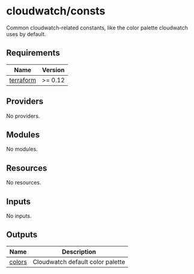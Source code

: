 # cloudwatch/consts

Common cloudwatch-related constants, like the color palette cloudwatch uses by default.

<!-- BEGIN_TF_DOCS -->
## Requirements

| Name | Version |
|------|---------|
| <a name="requirement_terraform"></a> [terraform](#requirement\_terraform) | >= 0.12 |

## Providers

No providers.

## Modules

No modules.

## Resources

No resources.

## Inputs

No inputs.

## Outputs

| Name | Description |
|------|-------------|
| <a name="output_colors"></a> [colors](#output\_colors) | Cloudwatch default color palette |
<!-- END_TF_DOCS -->

